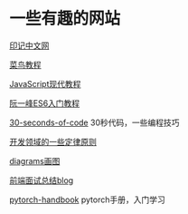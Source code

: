 # 一些有趣的网站

[印记中文网](https://docschina.org/)

[菜鸟教程](https://www.runoob.com/)

[JavaScript现代教程](https://zh.javascript.info/)

[阮一峰ES6入门教程](http://es6.ruanyifeng.com/)

[30-seconds-of-code](https://github.com/30-seconds/30-seconds-of-code) 30秒代码，一些编程技巧

[开发领域的一些定律原则](https://github.com/nusr/hacker-laws-zh)

[diagrams画图](https://app.diagrams.net/)

[前端面试总结blog](https://github.com/CavsZhouyou/Front-End-Interview-Notebook)

[pytorch-handbook](https://github.com/zergtant/pytorch-handbook) pytorch手册，入门学习
